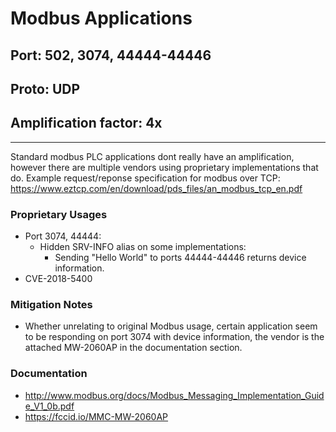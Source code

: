 # Modbus Applications
## Port: 502, 3074, 44444-44446
## Proto: UDP
## Amplification factor: 4x
---

Standard modbus PLC applications dont really have an amplification, however there are multiple vendors using proprietary implementations that do. Example request/reponse specification for modbus over TCP: https://www.eztcp.com/en/download/pds_files/an_modbus_tcp_en.pdf

### Proprietary Usages
 - Port 3074, 44444:
   - Hidden SRV-INFO alias on some implementations:
     - Sending "Hello World" to ports 44444-44446 returns device information.
 - CVE-2018-5400

### Mitigation Notes
 - Whether unrelating to original Modbus usage, certain application seem to be responding on port 3074 with device information, the vendor is the attached MW-2060AP in the documentation section.

### Documentation
 - http://www.modbus.org/docs/Modbus_Messaging_Implementation_Guide_V1_0b.pdf
 - https://fccid.io/MMC-MW-2060AP